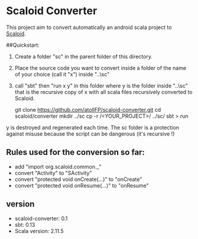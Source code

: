 # Scaloid Converter

This project aim to convert automatically an android scala project to [Scaloid](https://github.com/pocorall/scaloid/).

##Quickstart:

1. Create a folder "sc" in the parent folder of this directory.
2. Place the source code you want to convert inside a folder of the name of your choice (call it "x") inside "..\sc"
3. call "sbt" then "run x y" in this folder  where y is the folder inside "..\sc" that is the recursive copy of x with all scala files recursively converted to Scaloid.

	git clone https://github.com/atollFP/scaloid-converter.git
    cd scaloid/converter
	mkdir ../sc
	cp -r /<YOUR_PROJECT>/ ../sc/<X>
	sbt
	\> run <X> <Y>

y is destroyed and regenerated each time.
The sc folder is a protection against misuse because the script can be dangerous (it's recursive !)

## Rules used for the conversion so far:

- add "import org.scaloid.common._"
- convert "Activity" to "SActivity"
- convert "protected void onCreate(...)" to "onCreate"
- convert "protected void onResume(...)" to "onResume"

## version

- scaloid-converter: 0.1
- sbt: 0.13
- Scala version: 2.11.5
